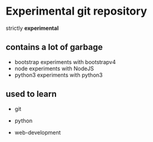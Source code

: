 Experimental git repository
===========================

strictly **experimental**

contains a lot of garbage
-------------------------

* bootstrap
	experiments with bootstrapv4
* node
	experiments with NodeJS
* python3
	experiments with python3


used to learn 
--------------

+ git
* python
- web-development

